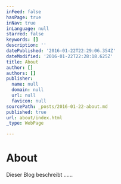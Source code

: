 ```yaml
---
inFeed: false
hasPage: true
inNav: true
inLanguage: null
starred: false
keywords: []
description: ''
datePublished: '2016-01-22T22:29:06.354Z'
dateModified: '2016-01-22T22:28:18.625Z'
title: About
author: []
authors: []
publisher:
  name: null
  domain: null
  url: null
  favicon: null
sourcePath: _posts/2016-01-22-about.md
published: true
url: about/index.html
_type: WebPage

---
```

# About

Dieser Blog beschreibt ......